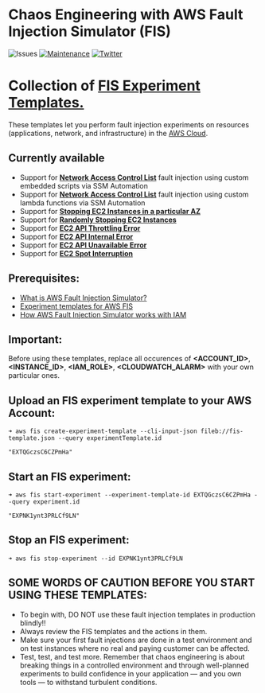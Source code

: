 Chaos Engineering with AWS Fault Injection Simulator (FIS) 
==========================================================

![Issues](https://img.shields.io/github/issues/adhorn/aws-fis-experiment-templates)
[![Maintenance](https://img.shields.io/badge/Maintained%3F-yes-green.svg)](https://gitHub.com/adhorn/aws-fis-experiment-templates/graphs/commit-activity)
[![Twitter](https://img.shields.io/twitter/url/https/github.com/adhorn/aws-fis-experiment-templates?style=social)](https://twitter.com/intent/tweet?text=Wow:&url=https%3A%2F%2Fgithub.com%2Fadhorn%2Faws-fis-experiment-templates)

Collection of [FIS Experiment Templates.](https://docs.aws.amazon.com/fis/latest/userguide/experiment-templates.html)
========================================

These templates let you perform fault injection experiments on resources (applications, network, and infrastructure) in the [AWS Cloud](https://aws.amazon.com).


Currently available
-------------------

-   Support for [**Network Access Control List**](https://github.com/adhorn/aws-fis-experiment-templates/tree/main/network-access-control-list) fault injection using custom embedded scripts via SSM Automation
-   Support for [**Network Access Control List**](https://github.com/adhorn/aws-fis-experiment-templates/tree/main/network-access-control-list) fault injection using custom lambda functions via SSM Automation
-   Support for [**Stopping EC2 Instances in a particular AZ**](https://github.com/adhorn/aws-fis-experiment-templates/blob/main/stop-instances/fis-stop-instance-AZ.json)
-   Support for [**Randomly Stopping EC2 Instances**](https://github.com/adhorn/aws-fis-experiment-templates/blob/main/stop-instances/fis-stop-instance-random.json)
-   Support for [**EC2 API Throttling Error**](https://github.com/adhorn/aws-fis-experiment-templates/blob/main/ec2-control-plane/fis-throttle-error.json)
-   Support for [**EC2 API Internal Error**](https://github.com/adhorn/aws-fis-experiment-templates/blob/main/ec2-control-plane/fis-internal-error.json)
-   Support for [**EC2 API Unavailable Error**](https://github.com/adhorn/aws-fis-experiment-templates/blob/main/ec2-control-plane/fis-unavailable-error.json)
-   Support for [**EC2 Spot Interruption**](https://github.com/adhorn/aws-fis-experiment-templates/blob/main/spot-interruption/fis-spot-interruption.json)



Prerequisites:
--------------

-   [What is AWS Fault Injection Simulator?](https://docs.aws.amazon.com/fis/latest/userguide/what-is.html)
-   [Experiment templates for AWS FIS](https://docs.aws.amazon.com/fis/latest/userguide/experiment-templates.html)
-   [How AWS Fault Injection Simulator works with IAM](https://docs.aws.amazon.com/fis/latest/userguide/security_iam_service-with-iam.html)


Important:
----------

Before using these templates, replace all occurences of **<ACCOUNT_ID>**, **<INSTANCE_ID>**, **<IAM_ROLE>**, **<CLOUDWATCH_ALARM>** with your own particular ones.



Upload an FIS experiment template to your AWS Account:
-----------------------------------------------------

``` {.sourceCode .shell}
➜ aws fis create-experiment-template --cli-input-json fileb://fis-template.json --query experimentTemplate.id

"EXTQGczsC6CZPmHa"
```

Start an FIS experiment:
------------------------

``` {.sourceCode .shell}
➜ aws fis start-experiment --experiment-template-id EXTQGczsC6CZPmHa --query experiment.id

"EXPNK1ynt3PRLCf9LN"
```

Stop an FIS experiment:
-----------------------

``` {.sourceCode .shell}
➜ aws fis stop-experiment --id EXPNK1ynt3PRLCf9LN
```


SOME WORDS OF CAUTION BEFORE YOU START USING THESE TEMPLATES:
-------------------------------------------------------------

-   To begin with, DO NOT use these fault injection templates in
    production blindly!!
-   Always review the FIS templates and the actions in them.
-   Make sure your first fault injections are done in a test environment
    and on test instances where no real and paying customer can
    be affected.
-   Test, test, and test more. Remember that chaos engineering is about
    breaking things in a controlled environment and through well-planned
    experiments to build confidence in your application — and you own
    tools — to withstand turbulent conditions.
